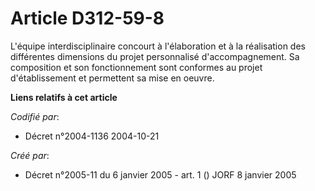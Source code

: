 # Article D312-59-8

L'équipe interdisciplinaire concourt à l'élaboration et à la réalisation des différentes dimensions du projet personnalisé
d'accompagnement. Sa composition et son fonctionnement sont conformes au projet d'établissement et permettent sa mise en
oeuvre.

**Liens relatifs à cet article**

_Codifié par_:

  - Décret n°2004-1136 2004-10-21

_Créé par_:

  - Décret n°2005-11 du 6 janvier 2005 - art. 1 () JORF 8 janvier 2005
